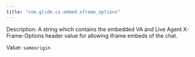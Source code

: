 ```yaml
---
title: "com.glide.cs.embed.xframe_options"
---
```


Description: A string which contains the embedded VA and Live Agent X-Frame-Options header value for allowing iframe embeds of the chat.

Value: `sameorigin`